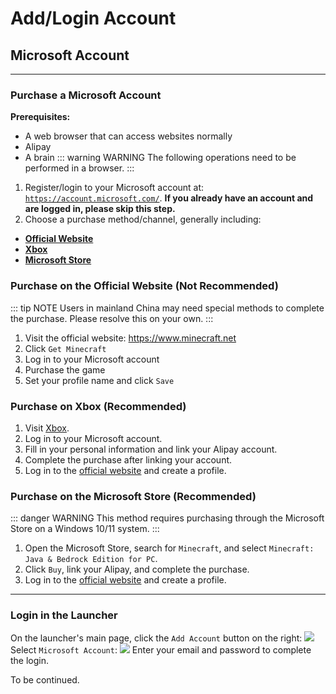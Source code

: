 # Add/Login Account
## Microsoft Account
------
### **Purchase a Microsoft Account**
**Prerequisites:**
- A web browser that can access websites normally
- Alipay
- A brain
::: warning WARNING
The following operations need to be performed in a browser.
:::
1. Register/login to your Microsoft account at: [`https://account.microsoft.com/`](https://account.microsoft.com/). **If you already have an account and are logged in, please skip this step.**
2. Choose a purchase method/channel, generally including:
- **[Official Website](https://www.minecraft.net)**
- **[Xbox](https://www.xbox.com/en-us/games/store/minecraft-for-windows/9nblggh2jhxj)**
- **[Microsoft Store](https://apps.microsoft.com/home?hl=en-us&gl=US)**

### Purchase on the **Official Website** (Not Recommended)
::: tip NOTE
Users in mainland China may need special methods to complete the purchase. Please resolve this on your own.
:::
1. Visit the official website: https://www.minecraft.net
2. Click `Get Minecraft`
3. Log in to your Microsoft account
4. Purchase the game
5. Set your profile name and click `Save`

### Purchase on **Xbox** (Recommended)
1. Visit [Xbox](https://www.xbox.com/en-us/games/store/minecraft-for-windows/9nblggh2jhxj).
2. Log in to your Microsoft account.
3. Fill in your personal information and link your Alipay account.
4. Complete the purchase after linking your account.
5. Log in to the [official website](https://www.minecraft.net) and create a profile.

### Purchase on the **Microsoft Store** (Recommended)
::: danger WARNING
This method requires purchasing through the Microsoft Store on a Windows 10/11 system.
:::
1. Open the Microsoft Store, search for `Minecraft`, and select `Minecraft: Java & Bedrock Edition for PC`.
2. Click `Buy`, link your Alipay, and complete the purchase.
3. Log in to the [official website](https://www.minecraft.net) and create a profile.

-------

### Login in the Launcher
On the launcher's main page, click the `Add Account` button on the right:
![](/docs/account/add/account_add_1.jpeg)
Select `Microsoft Account`:
![](/docs/account/add/account_add_2.jpeg)
Enter your email and password to complete the login.


To be continued.